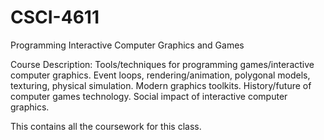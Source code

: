 # CSCI-4611
Programming Interactive Computer Graphics and Games

Course Description: Tools/techniques for programming games/interactive computer graphics. Event loops, rendering/animation, polygonal models, texturing, physical simulation. Modern graphics toolkits. History/future of computer games technology. Social impact of interactive computer graphics.

This contains all the coursework for this class. 
